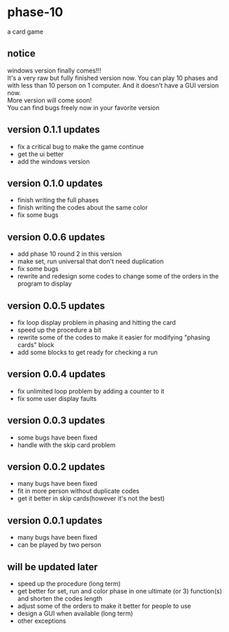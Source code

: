 # phase-10
a card game

## notice
windows version finally comes!!!
</br>It's a very raw but fully finished version now. You can play 10 phases and with less than 10 person on 1 computer.
And it doesn't have a GUI version now.
</br>More version will come soon!
</br>You can find bugs freely now in your favorite version

## version 0.1.1 updates
- fix a critical bug to make the game continue
- get the ui better
- add the windows version

## version 0.1.0 updates
- finish writing the full phases
- finish writing the codes about the same color
- fix some bugs

## version 0.0.6 updates
- add phase 10 round 2 in this version
- make set, run universal that don't need duplication
- fix some bugs
- rewrite and redesign some codes to change some of the orders in the program to display

## version 0.0.5 updates
- fix loop display problem in phasing and hitting the card
- speed up the procedure a bit
- rewrite some of the codes to make it easier for modifying "phasing cards" block
- add some blocks to get ready for checking a run

## version 0.0.4 updates
- fix unlimited loop problem by adding a counter to it
- fix some user display faults

## version 0.0.3 updates
- some bugs have been fixed
- handle with the skip card problem

## version 0.0.2 updates
- many bugs have been fixed
- fit in more person without duplicate codes
- get it better in skip cards(however it's not the best)

## version 0.0.1 updates
- many bugs have been fixed
- can be played by two person

## will be updated later
- speed up the procedure (long term)
- get better for set, run and color phase in one ultimate (or 3) function(s) and shorten the codes length
- adjust some of the orders to make it better for people to use
- design a GUI when available (long term)
- other exceptions
